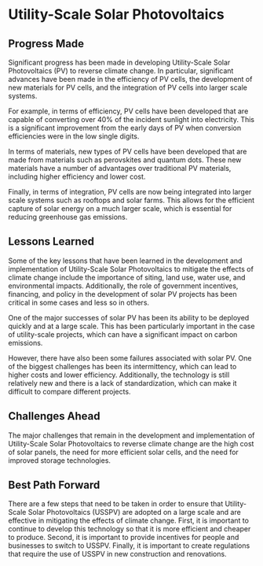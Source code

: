 # Utility-Scale Solar Photovoltaics

## Progress Made

Significant progress has been made in developing Utility-Scale Solar Photovoltaics (PV) to reverse climate change. In particular, significant advances have been made in the efficiency of PV cells, the development of new materials for PV cells, and the integration of PV cells into larger scale systems.

For example, in terms of efficiency, PV cells have been developed that are capable of converting over 40% of the incident sunlight into electricity. This is a significant improvement from the early days of PV when conversion efficiencies were in the low single digits.

In terms of materials, new types of PV cells have been developed that are made from materials such as perovskites and quantum dots. These new materials have a number of advantages over traditional PV materials, including higher efficiency and lower cost.

Finally, in terms of integration, PV cells are now being integrated into larger scale systems such as rooftops and solar farms. This allows for the efficient capture of solar energy on a much larger scale, which is essential for reducing greenhouse gas emissions.

## Lessons Learned

Some of the key lessons that have been learned in the development and implementation of Utility-Scale Solar Photovoltaics to mitigate the effects of climate change include the importance of siting, land use, water use, and environmental impacts. Additionally, the role of government incentives, financing, and policy in the development of solar PV projects has been critical in some cases and less so in others.

One of the major successes of solar PV has been its ability to be deployed quickly and at a large scale. This has been particularly important in the case of utility-scale projects, which can have a significant impact on carbon emissions.

However, there have also been some failures associated with solar PV. One of the biggest challenges has been its intermittency, which can lead to higher costs and lower efficiency. Additionally, the technology is still relatively new and there is a lack of standardization, which can make it difficult to compare different projects.

## Challenges Ahead

The major challenges that remain in the development and implementation of Utility-Scale Solar Photovoltaics to reverse climate change are the high cost of solar panels, the need for more efficient solar cells, and the need for improved storage technologies.

## Best Path Forward

There are a few steps that need to be taken in order to ensure that Utility-Scale Solar Photovoltaics (USSPV) are adopted on a large scale and are effective in mitigating the effects of climate change. First, it is important to continue to develop this technology so that it is more efficient and cheaper to produce. Second, it is important to provide incentives for people and businesses to switch to USSPV. Finally, it is important to create regulations that require the use of USSPV in new construction and renovations.
